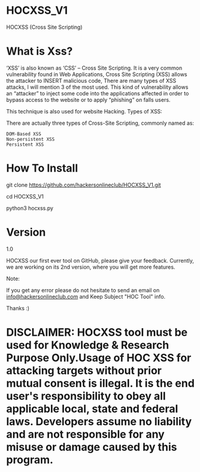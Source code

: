 # HOCXSS_V1
HOCXSS (Cross Site Scripting)

# What is Xss?
‘XSS’ is also known as ‘CSS’ – Cross Site Scripting.
It is a very common vulnerability found in Web Applications, Cross Site Scripting (XSS) allows the attacker to INSERT malicious code, There are many types of XSS attacks, I will mention 3 of the most used. This kind of vulnerability allows an “attacker” to inject some code into the applications affected in order to bypass access to the website or to apply “phishing” on falls users.

This technique is also used for website Hacking.
Types of XSS:

There are actually three types of Cross-Site Scripting, commonly named as:

    DOM-Based XSS
    Non-persistent XSS
    Persistent XSS
    

# How To Install

git clone https://github.com/hackersonlineclub/HOCXSS_V1.git

cd HOCXSS_V1

python3 hocxss.py

# Version
1.0

HOCXSS our first ever tool on GitHub, please give your feedback. Currently, we are working on its 2nd version, where you will get more features.

Note:

If you get any error please do not hesitate to send an email on info@hackersonlineclub.com and Keep Subject "HOC Tool" info.

Thanks :)

# DISCLAIMER: HOCXSS tool must be used for Knowledge & Research Purpose Only.Usage of HOC XSS for attacking targets without prior mutual consent is illegal. It is the end user's responsibility to obey all applicable local, state and federal laws. Developers assume no liability and are not responsible for any misuse or damage caused by this program.
